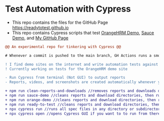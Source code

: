 # Test Automation with Cypress
- This repo contains the files for the GitHub Page https://readytotest.github.io
- This repo contains Cypress scripts that test <a href="https://opensource-demo.orangehrmlive.com">OrangeHRM Demo</a>, <a href="https://www.saucedemo.com">Sauce Demo</a>, and  <a href="https://readytotest.github.io">My GitHub Page</a>

```diff
@@ An experimental repo for tinkering with Cypress @@

# Whenever a commit is pushed to the main branch, GH Actions runs a smoke test against the GH Page

! I find demo sites on the internet and write automation tests against them
! Currently working on tests for the OrangeHRM demo site

- Run Cypress from terminal (Not GUI) to output reports
- Reports, videos, and screenshots are created automatically whenever you run Cypress from terminal

+ npm run clean-reports-and-downloads //removes reports and downloads directories and recreates them
+ npm run sauce-demo //cleans reports and download directories, then runs tests against Sauce Demo site
+ npm run orange-demo //cleans reports and download directories, then runs tests against OrangeHRM demo site
+ npm run ready-to-test //cleans reports and download directories, then runs tests against my GitHub page
+ npx cypress run //runs all spec files in any directory or subdirectory in this project
+ npx cypress open //opens Cypress GUI if you want to to run from there
```
